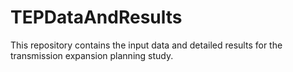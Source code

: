 # TEPDataAndResults
This repository contains the input data and detailed results for the transmission expansion planning study.
